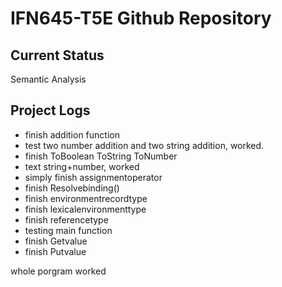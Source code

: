 # IFN645-T5E Github Repository

## Current Status
Semantic Analysis

## Project Logs
- finish addition function
- test two number addition and two string addition, worked.
- finish ToBoolean ToString ToNumber
- text string+number, worked
- simply finish assignmentoperator
- finish Resolvebinding()
- finish environmentrecordtype 
- finish lexicalenvironmenttype 
- finish referencetype
- testing main function
- finish Getvalue
- finish Putvalue


whole porgram worked

	